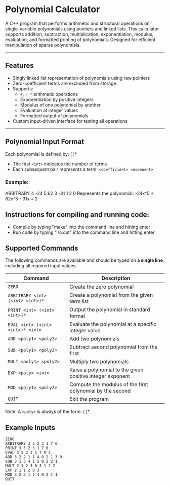 # Polynomial Calculator

A C++ program that performs arithmetic and structural operations on single-variable polynomials using pointers and linked lists. This calculator supports addition, subtraction, multiplication, exponentiation, modulus, evaluation, and formatted printing of polynomials. Designed for efficient manipulation of sparse polynomials.

---

## Features

- Singly linked list representation of polynomials using raw pointers
- Zero-coefficient terms are excluded from storage
- Supports:
  - `+`, `-`, `*` arithmetic operations
  - Exponentiation by positive integers
  - Modulus of one polynomial by another
  - Evaluation at integer values
  - Formatted output of polynomials
- Custom input-driven interface for testing all operations

---

## Polynomial Input Format

Each polynomial is defined by: <int> (<int> <int>)*

- The first `<int>` indicates the number of terms
- Each subsequent pair represents a term: `<coefficient> <exponent>`

### Example:

ARBITRARY 4 -24 5 62 3 -31 1 2 0
Represents the polynomial: -24x^5 + 62x^3 - 31x + 2

## Instructions for compiling and running code:

- Compile by typing "make" into the command line and hitting enter
- Run code by typing "./a.out" into the command line and hitting enter

## Supported Commands

The following commands are available and should be typed on **a single line**, including all required input values:

| Command | Description |
|--------|-------------|
| `ZERO` | Create the zero polynomial |
| `ARBITRARY <int> (<int> <int>)*` | Create a polynomial from the given term list |
| `PRINT <int> (<int> <int>)*` | Output the polynomial in standard format |
| `EVAL <int> (<int> <int>)* <int>` | Evaluate the polynomial at a specific integer value |
| `ADD <poly1> <poly2>` | Add two polynomials |
| `SUB <poly1> <poly2>` | Subtract second polynomial from the first |
| `MULT <poly1> <poly2>` | Multiply two polynomials |
| `EXP <poly> <int>` | Raise a polynomial to the given positive integer exponent |
| `MOD <poly1> <poly2>` | Compute the modulus of the first polynomial by the second |
| `QUIT` | Exit the program |

Note: A `<poly>` is always of the form: <int> (<int> <int>)*

## Example Inputs

```text
ZERO
ARBITRARY 3 5 2 3 1 7 0
PRINT 3 5 2 3 1 7 0
EVAL 3 5 2 3 1 7 0 2
ADD 3 2 2 1 1 4 0 2 1 3 0
SUB 3 1 3 4 1 5 0 2 2 1
MULT 2 1 2 3 0 3 1 2 2
EXP 2 1 1 2 0 3
MOD 3 2 3 1 2 4 0 2 1 1
QUIT





